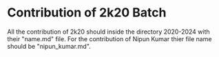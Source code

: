# Contribution of 2k20 Batch

All the contribution of 2k20 should inside the directory 2020-2024 with their "name.md" file.
For the contribution of Nipun Kumar thier file name should be "nipun_kumar.md".
